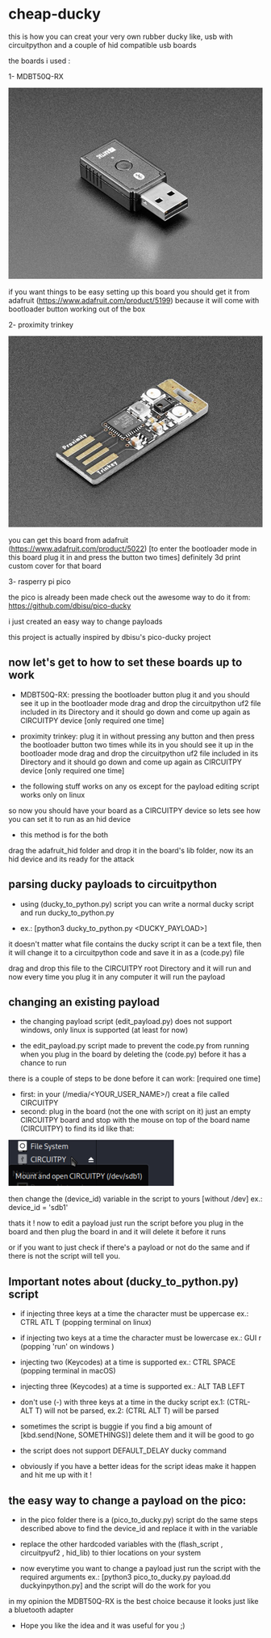 # cheap-ducky

this is how you can creat your very own rubber ducky like, usb with circuitpython and a couple of hid compatible usb boards 

the boards i used :

1- MDBT50Q-RX 

<img src="pics/raytac_mdbt50q-rx.jpg">

if you want things to be easy setting up this board you should get it from adafruit (https://www.adafruit.com/product/5199) because it will come with bootloader button working out of the box 

2- proximity trinkey

<img src="pics/proximity_trinkey.jpg">

you can get this board from adafruit (https://www.adafruit.com/product/5022) [to enter the bootloader mode in this board plug it in and press the button two times]
definitely 3d print custom cover for that board

3- rasperry pi pico 

the pico is already been made check out the awesome way to do it from: https://github.com/dbisu/pico-ducky 

i just created an easy way to change payloads 

this project is actually inspired by dbisu's pico-ducky project

## now let's get to how to set these boards up to work

- MDBT50Q-RX: pressing the bootloader button plug it and you should see it up in the bootloader mode drag and drop the circuitpython uf2 file included in its Directory and it should go down and come up again as CIRCUITPY device [only required one time]

- proximity trinkey: plug it in without pressing any button and then press the bootloader button two times while its in you should see it up in the bootloader mode 
drag and drop the circuitpython uf2 file included in its Directory and it should go down and come up again as CIRCUITPY device [only required one time]

- the following stuff works on any os except for the payload editing script works only on linux

so now you should have your board as a CIRCUITPY device so lets see how you can set it to run as an hid device

- this method is for the both

drag the adafruit_hid folder and drop it in the board's lib folder, now its an hid device and its ready for the attack

## parsing ducky payloads to circuitpython

- using (ducky_to_python.py) script you can write a normal ducky script and run ducky_to_python.py 

- ex.: [python3 ducky_to_python.py <DUCKY_PAYLOAD>] 

it doesn't matter what file contains the ducky script it can be a text file, then it will change it to a circuitpython code and save it in as a (code.py) file

drag and drop this file to the CIRCUITPY root Directory and it will run and now every time you plug it in any computer it will run the payload


## changing an existing payload

- the changing payload script (edit_payload.py) does not support windows,  only linux is supported (at least for now)

- the edit_payload.py script made to prevent the code.py from running when you plug in the board by deleting the (code.py) before it has a chance to run

there is a couple of steps to be done before it can work: [required one time]
  - first: in your (/media/<YOUR_USER_NAME>/) creat a file called CIRCUITPY 
  - second: plug in the board (not the one with script on it) just an empty CIRCUITPY board and stop with the mouse on top of the board name (CIRCUITPY) to find its id like that:

<img src="pics/device_indicator.png">

then change the (device_id) variable in the script to yours [without /dev] ex.: device_id = 'sdb1'

thats it ! now to edit a payload just run the script before you plug in the board and then plug the board in and it will delete it before it runs 

or if you want to just check if there's a payload or not do the same and if there is not the script will tell you.



## Important notes about (ducky_to_python.py) script

- if injecting three keys at a time the character must be uppercase ex.: CTRL ATL T (popping terminal on linux)

- if injecting two keys at a time the character  must be lowercase ex.: GUI r (popping 'run' on windows )

- injecting two (Keycodes) at a time is supported ex.: CTRL SPACE (popping terminal in macOS)

- injecting three (Keycodes) at a time is supported ex.: ALT TAB LEFT

- don't use (-) with three keys at a time in the ducky script ex.1: (CTRL-ALT T) will not be parsed, ex.2: (CTRL ALT T) will be parsed   

- sometimes the script is buggie if you find a big amount of [kbd.send(None, SOMETHINGS)] delete them and it will be good to go

- the script does not support DEFAULT_DELAY ducky command

- obviously if you have a better ideas for the script ideas make it happen and hit me up with it !



## the easy way to change a payload on the pico:

- in the pico folder there is a (pico_to_ducky.py) script do the same steps described above to find the device_id and replace it with in the variable

- replace the other hardcoded variables with the (flash_script , circuitpyuf2 , hid_lib) to thier locations on your system

- now everytime you want to change a payload just run the script with the required arguments ex.: [python3 pico_to_ducky.py payload.dd duckyinpython.py]
and the script will do the work for you 




in my opinion the MDBT50Q-RX is the best choice because it looks just like a bluetooth adapter

- Hope you like the idea and it was useful for you ;)



 
